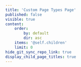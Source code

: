 ```yaml
---
title: 'Custom Page Types Page'
published: false
visible: true
content:
    order:
        by: default
        dir: asc
    items: '@self.children'
    limit: 0
hide_git_sync_repo_link: true
display_child_page_titles: true
---
```


